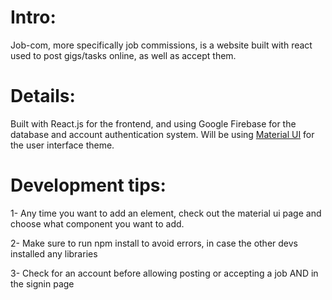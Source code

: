 # Intro:
 Job-com, more specifically job commissions, is a website built with react used to post gigs/tasks online, as well as accept them.

# Details:
 Built with React.js for the frontend, and using Google Firebase for the database and account authentication system. Will be using [Material UI](https://mui.com/material-ui/getting-started/) for the user interface theme. 

# Development tips:
1- Any time you want to add an element, check out the material ui page and choose what component you want to add.

2- Make sure to run npm install to avoid errors, in case the other devs installed any libraries

3- Check for an account before allowing posting or accepting a job AND in the signin page
